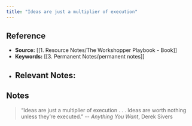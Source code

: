 ```yaml
---
title: "Ideas are just a multiplier of execution"
---
```

## Reference
- **Source:** [[1. Resource Notes/The Workshopper Playbook - Book]]
- **Keywords:** [[3. Permanent Notes/permanent notes]]
- **Relevant Notes:** 
	- 
## Notes
> “Ideas are just a multiplier of execution . . . Ideas are worth nothing unless they’re executed.”
> -- *Anything You Want*, Derek Sivers